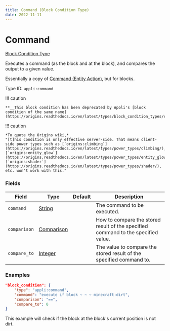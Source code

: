 ```yaml
---
title: Command (Block Condition Type)
date: 2022-11-11
---
```


# Command

[Block Condition Type](../block_condition_types.md)

Executes a command (as the block and at the block), and compares the output to a given value.

Essentially a copy of [Command (Entity Action)](https://origins.readthedocs.io/en/latest/types/entity_condition_types/command/), but for blocks.

Type ID: `appli:command`

!!! caution

    **__This block condition has been deprecated by Apoli's [block condition of the same name](https://origins.readthedocs.io/en/latest/types/block_condition_types/command/).__**

!!! caution

    *To quote the Origins wiki,*
    "[t]his condition is only effective server-side. That means client-side power types such as [`origins:climbing`](https://origins.readthedocs.io/en/latest/types/power_types/climbing/), [`origins:entity_glow`](https://origins.readthedocs.io/en/latest/types/power_types/entity_glow/), [`origins:shader`](https://origins.readthedocs.io/en/latest/types/power_types/shader/), etc. won't work with this."


### Fields

Field | Type | Default | Description
------|------|---------|------------
`command` | [String](https://origins.readthedocs.io/en/latest/types/data_types/string/) || The command to be executed.
`comparison` | [Comparison](https://origins.readthedocs.io/en/latest/types/data_types/comparison/) || How to compare the stored result of the specified command to the specified value.
`compare_to` | [Integer](https://origins.readthedocs.io/en/latest/types/data_types/integer/) || The value to compare the stored result of the specified command to.


### Examples

```json
"block_condition": {
    "type": "appli:command",
    "command": "execute if block ~ ~ ~ minecraft:dirt",
    "comparison": "==",
    "compare_to": 0
}
```

This example will check if the block at the block's current position is not dirt.